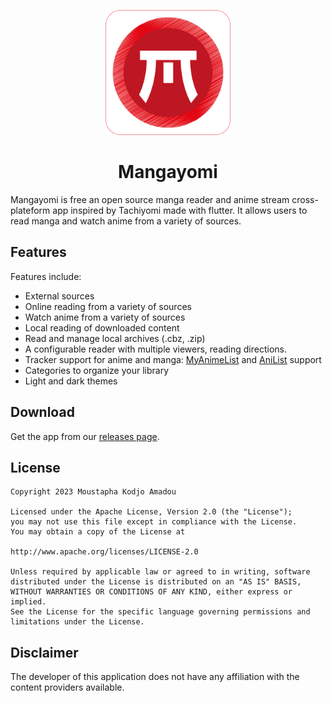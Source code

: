 <p align="center">
 <img width=200px height=200px src="assets/app_icons/icon-red.png"/>
</p>

<h1 align="center"> Mangayomi </h1>

Mangayomi is free an open source manga reader and anime stream cross-plateform app inspired by Tachiyomi made with flutter. It allows users to read manga and watch anime from a variety of sources.

## Features

Features include:
* External sources
* Online reading from a variety of sources
* Watch anime from a variety of sources
* Local reading of downloaded content
* Read and manage local archives (.cbz, .zip)
* A configurable reader with multiple viewers, reading directions.
* Tracker support for anime and manga: [MyAnimeList](https://myanimelist.net/) and [AniList](https://anilist.co/) support
* Categories to organize your library
* Light and dark themes

<!-- ## Screenshots :camera:

### Mobile Screenshots                                                                                                                
| Views    |  Light                                                     |  Dark                                                        |
| -------- | ---------------------------------------------------------- | ------------------------------------------------------------ |
| Library  |  ![mobile_library_light](screenshots/mobile_library_light.png) |![mobile_library_dark](screenshots/mobile_library_dark.png)  |
| Manga    |  ![mobile_manga_light](screenshots/mobile_manga_light.png)     |![mobile_manga_dark](screenshots/mobile_manga_dark.png)      |
| Reader   |  ![mobile_reader_light](screenshots/mobile_reader_light.png)   |![mobile_reader_dark](screenshots/mobile_reader_dark.png) |

### Desktop Screenshots                                                                                                                
| Views    |  Light                                                     |  Dark                                                        |
| -------- | ---------------------------------------------------------- | ------------------------------------------------------------ |
| Library  |  ![desktop_library_light](screenshots/desktop_library_light.png) |![desktop_library_dark](screenshots/desktop_library_dark.png)  |
| Manga    |  ![desktop_manga_light](screenshots/desktop_manga_light.png)     |![desktop_manga_dark](screenshots/desktop_manga_dark.png)      |
| Reader   |  ![desktop_reader_light](screenshots/desktop_reader_light.png)   |![desktop_reader_dark](screenshots/desktop_reader_dark.png) | -->

## Download
Get the app from our [releases page](https://github.com/kodjodevf/mangayomi/releases).

## License

    Copyright 2023 Moustapha Kodjo Amadou

    Licensed under the Apache License, Version 2.0 (the "License");
    you may not use this file except in compliance with the License.
    You may obtain a copy of the License at

    http://www.apache.org/licenses/LICENSE-2.0

    Unless required by applicable law or agreed to in writing, software
    distributed under the License is distributed on an "AS IS" BASIS,
    WITHOUT WARRANTIES OR CONDITIONS OF ANY KIND, either express or implied.
    See the License for the specific language governing permissions and
    limitations under the License.



## Disclaimer

The developer of this application does not have any affiliation with the content providers available.
